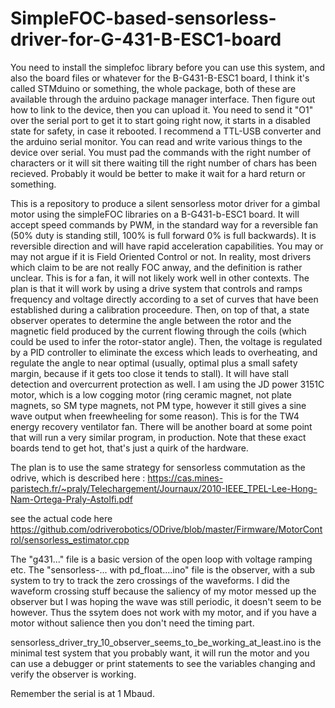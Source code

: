 # SimpleFOC-based-sensorless-driver-for-G-431-B-ESC1-board
You need to install the simplefoc library before you can use this system, and also the board files or whatever for the B-G431-B-ESC1 board, I think it's called STMduino or something, the whole package, both of these are available through the arduino package manager interface.
Then figure out how to link to the device, then you can upload it. 
You need to send it "O1" over the serial port to get it to start going right now, it starts in a disabled state for safety, in case it rebooted.  I recommend a TTL-USB converter and the arduino serial monitor.
You can read and write various things to the device over serial. You must pad the commands with the right number of characters or it will sit there waiting till the right number of chars has been recieved. Probably it would be better to make it wait for a hard return or something.

This is a repository to produce a silent sensorless motor driver for a gimbal motor using the simpleFOC libraries on a B-G431-b-ESC1 board.  It will accept speed commands by PWM, in the standard way for a reversible fan (50% duty is standing still, 100% is full forward 0% is full backwards).  It is reversible direction and will have rapid acceleration capabilities.
You may or may not argue if it is Field Oriented Control or not.  In reality, most drivers which claim to be are not really FOC anway, and the definition is rather unclear.
This is for a fan, it will not likely work well in other contexts.
The plan is that it will work by using a drive system that controls and ramps frequency and voltage directly according to a set of curves that have been established during a calibration proceedure.  Then, on top of that, a state observer operates to determine the angle between the rotor and the magnetic field produced by the current flowing through the coils (which could be used to infer the rotor-stator angle).  Then, the voltage is regulated by a PID controller to eliminate the excess which leads to overheating, and regulate the angle to near optimal (usually, optimal plus a small safety margin, because if it gets too close it tends to stall).  It will have stall detection and overcurrent protection as well.
I am using the JD power 3151C motor, which is a low cogging motor (ring ceramic magnet, not plate magnets, so SM type magnets, not PM type, however it still gives a sine wave output when freewheeling for some reason).
This is for the TW4 energy recovery ventilator fan.
There will be another board at some point that will run a very similar program, in production.
Note that these exact boards tend to get hot, that's just a quirk of the hardware.


The plan is to use the same strategy for sensorless commutation as the odrive, which is described here : https://cas.mines-paristech.fr/~praly/Telechargement/Journaux/2010-IEEE_TPEL-Lee-Hong-Nam-Ortega-Praly-Astolfi.pdf

see the actual code here https://github.com/odriverobotics/ODrive/blob/master/Firmware/MotorControl/sensorless_estimator.cpp


The "g431..." file is a basic version of the open loop with voltage ramping etc.  The "sensorless-... with pd_float....ino" file is the observer, with a sub system to try to track the zero crossings of the waveforms.  I did the waveform crossing stuff because the saliency of my motor messed up the observer but I was hoping the wave was still periodic, it doesn't seem to be however.  Thus the ssytem does not work with my motor, and if you have a motor without salience then you don't need the timing part.

sensorless_driver_try_10_observer_seems_to_be_working_at_least.ino is the minimal test system that you probably want, it will run the motor and you can use a debugger or print statements to see the variables changing and verify the observer is working.

Remember the serial is at 1 Mbaud.


